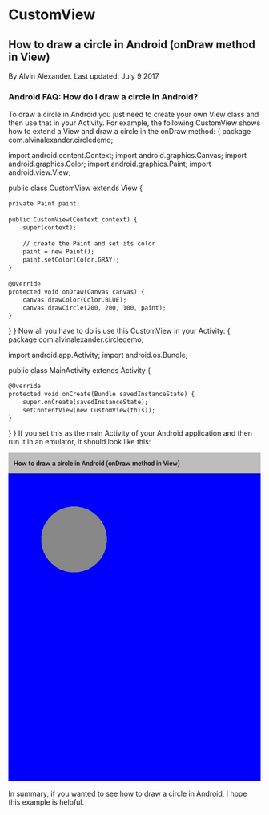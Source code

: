 # CustomView
## How to draw a circle in Android (onDraw method in View)

By Alvin Alexander. 
Last updated: July 9 2017
### Android FAQ: How do I draw a circle in Android?

To draw a circle in Android you just need to create your own View class and then use that in your Activity. For example, the following CustomView shows how to extend a View and draw a circle in the onDraw method:
{
package com.alvinalexander.circledemo;

import android.content.Context;
import android.graphics.Canvas;
import android.graphics.Color;
import android.graphics.Paint;
import android.view.View;

public class CustomView extends View {
    
    private Paint paint;

    public CustomView(Context context) {
        super(context);

        // create the Paint and set its color        
        paint = new Paint();
        paint.setColor(Color.GRAY);
    }

    @Override
    protected void onDraw(Canvas canvas) {
        canvas.drawColor(Color.BLUE);
        canvas.drawCircle(200, 200, 100, paint);
    }

}
}
Now all you have to do is use this CustomView in your Activity:
{
package com.alvinalexander.circledemo;

import android.app.Activity;
import android.os.Bundle;

public class MainActivity extends Activity {

    @Override
    protected void onCreate(Bundle savedInstanceState) {
        super.onCreate(savedInstanceState);
        setContentView(new CustomView(this));
    }

}
}
If you set this as the main Activity of your Android application and then run it in an emulator, it should look like this:

![](https://github.com/MrKhantee/customview/blob/project/2017_08_08_12.34.12.jpg)

In summary, if you wanted to see how to draw a circle in Android, I hope this example is helpful.
